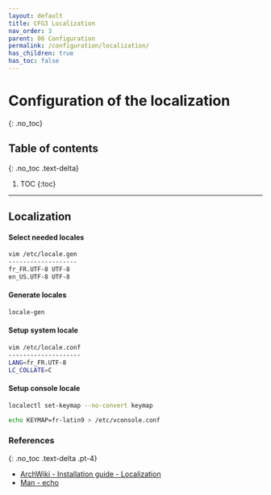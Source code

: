 ```yaml
---
layout: default
title: CFG3 Localization
nav_order: 3
parent: 06 Configuration
permalink: /configuration/localization/
has_children: true
has_toc: false
---
```


# Configuration of the localization
{: .no_toc}

## Table of contents
{: .no_toc .text-delta}

1. TOC
{:toc}

---

## Localization

#### Select needed locales

```bash
vim /etc/locale.gen
-------------------
fr_FR.UTF-8 UTF-8
en_US.UTF-8 UTF-8
```

#### Generate locales

```bash
locale-gen
```

#### Setup system locale

```bash
vim /etc/locale.conf
--------------------
LANG=fr_FR.UTF-8
LC_COLLATE=C
```

#### Setup console locale

```bash
localectl set-keymap --no-convert keymap
```

```bash
echo KEYMAP=fr-latin9 > /etc/vconsole.conf
```

### References
{: .no_toc .text-delta .pt-4}

- [ArchWiki - Installation guide - Localization](https://wiki.archlinux.org/index.php/Installation_guide#Localization)
- [Man - echo](https://jlk.fjfi.cvut.cz/arch/manpages/man/core/coreutils/echo.1.en)
